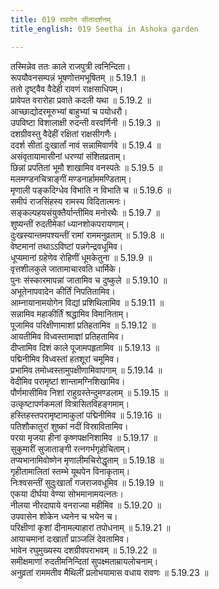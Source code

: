 ```yaml
---
title: 019 रावणेन सीतादर्शनम्
title_english: 019 Seetha in Ashoka garden

---
```

<div class="audioEmbed"  caption="श्रीराम-हरिसीताराममूर्ति-घनपाठिभ्यां वचनम्" src="https://archive.org/download/Ramayana-recitation-Sriram-harisItArAmamUrti-Ghanapaati-v2/Kanda_5/Kanda_5_SK-019-Seetha_in_Ashoka_garden.mp3"></div>

  
तस्मिन्नेव ततः काले राजपुत्री त्वनिन्दिता।  
रूपयौवनसम्पन्नं भूषणोत्तमभूषितम् ॥ 5.19.1 ॥   
ततो दृष्ट्वैव वैदेही रावणं राक्षसाधिपम्।  
प्रावेपत वरारोहा प्रवाते कदली यथा ॥ 5.19.2 ॥   
आच्छाद्योदरमूरुभ्यां बाहुभ्यां च पयोधरौ।  
उपविष्टा विशालाक्षी रुदन्ती वरवर्णिनी ॥ 5.19.3 ॥   
दशग्रीवस्तु वैदेहीं रक्षितां राक्षसीगणैः।  
ददर्श सीतां दुःखार्तां नावं सन्नामिवार्णवे ॥ 5.19.4 ॥   
असंवृतायामासीनां धरण्यां संशितव्रताम्।  
छिन्नां प्रपतितां भूमौ शाखामिव वनस्पतेः ॥ 5.19.5 ॥   
मलमण्डनचित्राङ्गीं मण्डनार्हाममण्डिताम्।  
मृणाली पङ्कदिग्धेव विभाति न विभाति च ॥ 5.19.6 ॥   
समीपं राजसिंहस्य रामस्य विदितात्मनः।  
सङ्कल्पहयसंयुक्तैर्यान्तीमिव मनोरथैः ॥ 5.19.7 ॥   
शुष्यन्तीं रुदतीमेकां ध्यानशोकपरायणाम्।  
दुःखस्यान्तमपश्यन्तीं रामां राममनुव्रताम् ॥ 5.19.8 ॥   
वेष्टमानां तथाऽऽविष्टां पन्नगेन्द्रवधूमिव।  
धूप्यमानां ग्रहेणेव रोहिणीं धूमकेतुना ॥ 5.19.9 ॥   
वृत्तशीलकुले जातामाचारवति धार्मिके।  
पुनः संस्कारमापन्नां जातामिव च दुष्कुले ॥ 5.19.10 ॥   
अभूतेनापवादेन कीर्तिं निपतितामिव।  
आम्नायानामयोगेन विद्यां प्रशिथिलामिव ॥ 5.19.11 ॥   
सन्नामिव महाकीर्तिं श्रद्धामिव विमानिताम्।  
पूजामिव परिक्षीणामाशां प्रतिहतामिव ॥ 5.19.12 ॥   
आयतीमिव विध्वस्तामाज्ञां प्रतिहतामिव।  
दीप्तामिव दिशं काले पूजामपहृतामिव ॥ 5.19.13 ॥   
पद्मिनीमिव विध्वस्तां हतशूरां चमूमिव।  
प्रभामिव तमोध्वस्तामुपक्षीणामिवापगाम् ॥ 5.19.14 ॥   
वेदीमिव परामृष्टां शान्तामग्निशिखामिव।  
पौर्णमासीमिव निशां राहुग्रस्तेन्दुमण्डलाम् ॥ 5.19.15 ॥   
उत्कृष्टापर्णकमलां वित्रासितविहङ्गमाम्।  
हस्तिहस्तपरामृष्टामाकुलां पद्मिनीमिव ॥ 5.19.16 ॥   
पतिशौकातुरां शुष्कां नदीं विस्रावितामिव।  
परया मृजया हीनां कृष्णपक्षनिशामिव ॥ 5.19.17 ॥   
सुकुमारीं सुजाताङ्गी रत्नगर्भगृहोचिताम्।  
तप्यभानामिवोष्णेन मृणालीमचिरोद्धृताम् ॥ 5.19.18 ॥   
गृहीतामालितां स्तम्भे यूथपेन विनाकृताम्।  
निःश्वसन्तीं सुदुःखार्तां गजराजवधूमिव ॥ 5.19.19 ॥   
एकया दीर्घया वेण्या सोभमानामयत्नतः।  
नीलया नीरदापाये वनराज्या महीमिव ॥ 5.19.20 ॥   
उपवासेन शोकेन ध्यनेन च भयेन च।  
परिक्षीणां कृशां दीनामल्पाहारां तपोधनाम् ॥ 5.19.21 ॥   
आयाचमानां दःखार्तां प्राञ्जलिं देवतामिव।  
भावेन रघुमुख्यस्य दशग्रीवपराभवम् ॥ 5.19.22 ॥   
समीक्षमाणां रुदतीमनिन्दितां सुपक्ष्मताम्रायलोचनाम्।  
अनुव्रतां राममतीव मैथिलीं प्रलोभयामास वधाय रावणः ॥ 5.19.23 ॥   